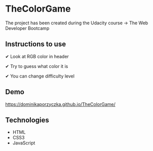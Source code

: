 # TheColorGame

The project has been created during the Udacity course -> The Web Developer Bootcamp

## Instructions to use
✔ Look at RGB color in header

✔ Try to guess what color it is

✔ You can change difficulty level

## Demo
https://dominikaporzyczka.github.io/TheColorGame/

## Technologies

* HTML
* CSS3
* JavaScript
